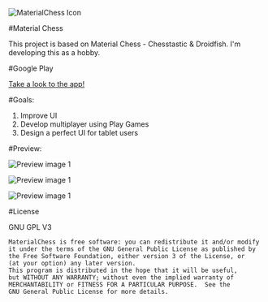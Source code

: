 ![MaterialChess Icon](http://i.imgur.com/mm3CyHd.png)

#Material Chess 

This project is based on Material Chess - Chesstastic & Droidfish. I'm developing this as a hobby.

#Google Play 

[Take a look to the app!](https://play.google.com/store/apps/details?id=org.mdc.chess)

#Goals:

1. Improve UI 
2. Develop multiplayer using Play Games
3. Design a perfect UI for tablet users

#Preview:

![Preview image 1](http://i.imgur.com/oEHpY1Z.png)

![Preview image 1](http://i.imgur.com/aVqWt1t.png)

![Preview image 1](http://i.imgur.com/1egXUd4.png)

#License


GNU GPL V3

    MaterialChess is free software: you can redistribute it and/or modify
    it under the terms of the GNU General Public License as published by
    the Free Software Foundation, either version 3 of the License, or
    (at your option) any later version.
    This program is distributed in the hope that it will be useful,
    but WITHOUT ANY WARRANTY; without even the implied warranty of
    MERCHANTABILITY or FITNESS FOR A PARTICULAR PURPOSE.  See the
    GNU General Public License for more details.

